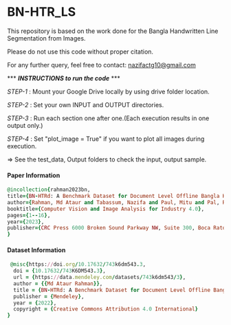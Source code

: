 # BN-HTR_LS
This repository is based on the work done for the Bangla Handwritten Line Segmentation from Images.

Please do not use this code without proper citation.

For any further query, feel free to contact: nazifactg10@gmail.com

*** ***INSTRUCTIONS to run the code*** ***

*STEP-1* : Mount your Google Drive locally by using drive folder location.

*STEP-2* : Set your own INPUT and OUTPUT directories.

*STEP-3* : Run each section one after one.(Each execution results in one output only.)

*STEP-4* : Set "plot_image = True" if you want to plot all images during execution.
 
 => See the test_data, Output folders to check the input, output sample.

 #### Paper Information
 ```ruby
@incollection{rahman2023bn,
 title={BN-HTRd: A Benchmark Dataset for Document Level Offline Bangla Handwritten Text Recognition (HTR) and Line Segmentation},
 author={Rahman, Md Ataur and Tabassum, Nazifa and Paul, Mitu and Pal, Riya and Islam, Mohammad Khairul},
 booktitle={Computer Vision and Image Analysis for Industry 4.0},
 pages={1--16},
 year={2023},
 publisher={CRC Press 6000 Broken Sound Parkway NW, Suite 300, Boca Raton, FL 33487-2742}
}
```

 #### Dataset Information
```ruby
 @misc{https://doi.org/10.17632/743k6dm543.3,
  doi = {10.17632/743K6DM543.3},
  url = {https://data.mendeley.com/datasets/743k6dm543/3},
  author = {{Md Ataur Rahman}},
  title = {BN-HTRd: A Benchmark Dataset for Document Level Offline Bangla Handwritten Text Recognition (HTR)},
  publisher = {Mendeley},
  year = {2022},
  copyright = {Creative Commons Attribution 4.0 International}
}
```
